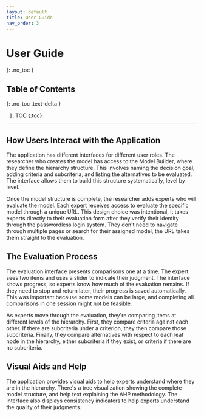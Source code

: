 ```yaml
---
layout: default
title: User Guide
nav_order: 3
---
```


# User Guide
{: .no_toc }

## Table of Contents
{: .no_toc .text-delta }

1. TOC
{:toc}

---

## How Users Interact with the Application

The application has different interfaces for different user roles. The researcher who creates the model has access to the Model Builder, where they define the hierarchy structure. This involves naming the decision goal, adding criteria and subcriteria, and listing the alternatives to be evaluated. The interface allows them to build this structure systematically, level by level.

Once the model structure is complete, the researcher adds experts who will evaluate the model. Each expert receives access to evaluate the specific model through a unique URL. This design choice was intentional, it takes experts directly to their evaluation form after they verify their identity through the passwordless login system. They don't need to navigate through multiple pages or search for their assigned model, the URL takes them straight to the evaluation.

## The Evaluation Process

The evaluation interface presents comparisons one at a time. The expert sees two items and uses a slider to indicate their judgment. The interface shows progress, so experts know how much of the evaluation remains. If they need to stop and return later, their progress is saved automatically. This was important because some models can be large, and completing all comparisons in one session might not be feasible.

As experts move through the evaluation, they're comparing items at different levels of the hierarchy. First, they compare criteria against each other. If there are subcriteria under a criterion, they then compare those subcriteria. Finally, they compare alternatives with respect to each leaf node in the hierarchy, either subcriteria if they exist, or criteria if there are no subcriteria.

## Visual Aids and Help

The application provides visual aids to help experts understand where they are in the hierarchy. There's a tree visualization showing the complete model structure, and help text explaining the AHP methodology. The interface also displays consistency indicators to help experts understand the quality of their judgments.
